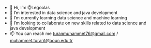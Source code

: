 - 👋 Hi, I’m @Legoolas
- 👀 I’m interested in data science and java development
- 🌱 I’m currently learning data science and machine learning
- 💞️ I’m looking to collaborate on new skills related to data science and java development
- 📫 You can reach me turanmuhammet76@gmail.com / muhammet.turan1@boun.edu.tr

<!---
Legoolas/Legoolas is a ✨ special ✨ repository because its `README.md` (this file) appears on your GitHub profile.
You can click the Preview link to take a look at your changes.
--->
